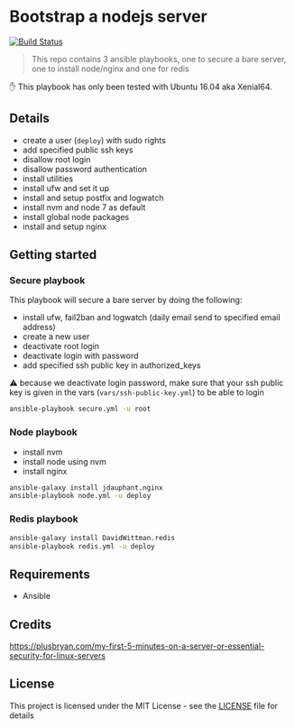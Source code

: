 # Bootstrap a nodejs server

[![Build Status](https://travis-ci.org/NicolasRitouet/ansible-playbooks.svg?branch=master)](https://travis-ci.org/NicolasRitouet/ansible-playbooks)

> This repo contains 3 ansible playbooks, one to secure a bare server, one to install node/nginx and one for redis

:hand: This playbook has only been tested with Ubuntu 16.04 aka Xenial64.

## Details

- create a user (`deploy`) with sudo rights
- add specified public ssh keys
- disallow root login
- disallow password authentication
- install utilities
- install ufw and set it up
- install  and setup postfix and logwatch
- install nvm and node 7 as default
- install global node packages
- install and setup nginx


## Getting started

### Secure playbook

This playbook will secure a bare server by doing the following:

- install ufw, fail2ban and logwatch (daily email send to specified email address)
- create a new user
- deactivate root login
- deactivate login with password
- add specified ssh public key in authorized_keys

:warning: because we deactivate login password, make sure that your ssh public key is given in the vars (`vars/ssh-public-key.yml`) to be able to login

```bash
ansible-playbook secure.yml -u root
```

### Node playbook

- install nvm
- install node using nvm
- install nginx

```bash
ansible-galaxy install jdauphant.nginx
ansible-playbook node.yml -u deploy
```


### Redis playbook

```bash
ansible-galaxy install DavidWittman.redis
ansible-playbook redis.yml -u deploy
```

## Requirements

- Ansible 


## Credits

https://plusbryan.com/my-first-5-minutes-on-a-server-or-essential-security-for-linux-servers


## License

This project is licensed under the MIT License - see the [LICENSE](LICENSE) file for details